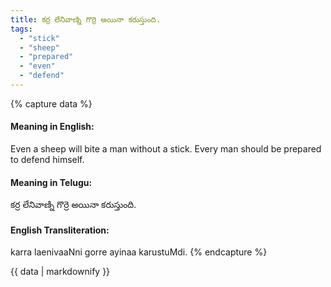```yaml
---
title: కర్ర లేనివాణ్ని గొర్రె అయినా కరుస్తుంది.
tags:
  - "stick"
  - "sheep"
  - "prepared"
  - "even"
  - "defend"
---
```


{% capture data %}
#### Meaning in English:
Even a sheep will bite a man without a stick.
Every man should be prepared to defend himself.

#### Meaning in Telugu:
కర్ర లేనివాణ్ని గొర్రె అయినా కరుస్తుంది.

#### English Transliteration:
karra laenivaaNni gorre ayinaa karustuMdi.
{% endcapture %}

{{ data | markdownify }}

